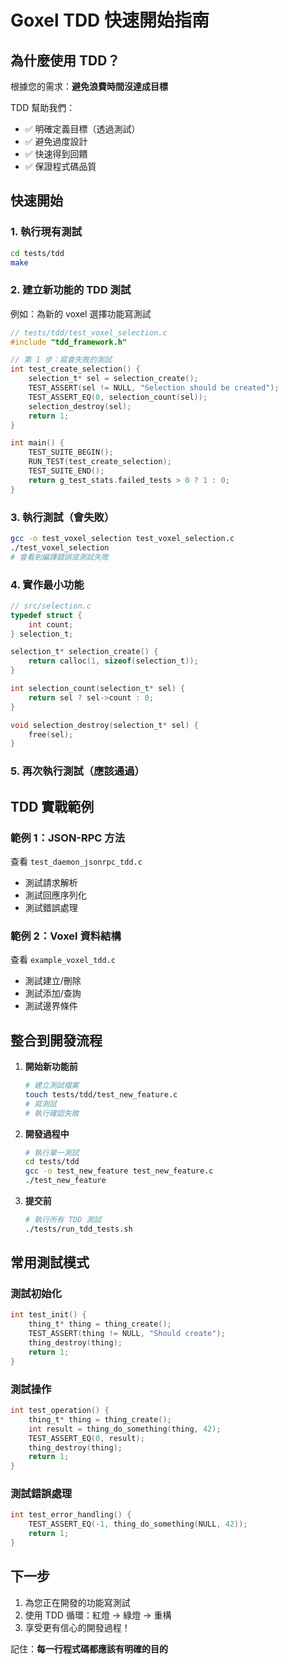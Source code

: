 # Goxel TDD 快速開始指南

## 為什麼使用 TDD？

根據您的需求：**避免浪費時間沒達成目標**

TDD 幫助我們：
- ✅ 明確定義目標（透過測試）
- ✅ 避免過度設計
- ✅ 快速得到回饋
- ✅ 保證程式碼品質

## 快速開始

### 1. 執行現有測試
```bash
cd tests/tdd
make
```

### 2. 建立新功能的 TDD 測試

例如：為新的 voxel 選擇功能寫測試

```c
// tests/tdd/test_voxel_selection.c
#include "tdd_framework.h"

// 第 1 步：寫會失敗的測試
int test_create_selection() {
    selection_t* sel = selection_create();
    TEST_ASSERT(sel != NULL, "Selection should be created");
    TEST_ASSERT_EQ(0, selection_count(sel));
    selection_destroy(sel);
    return 1;
}

int main() {
    TEST_SUITE_BEGIN();
    RUN_TEST(test_create_selection);
    TEST_SUITE_END();
    return g_test_stats.failed_tests > 0 ? 1 : 0;
}
```

### 3. 執行測試（會失敗）
```bash
gcc -o test_voxel_selection test_voxel_selection.c
./test_voxel_selection
# 會看到編譯錯誤或測試失敗
```

### 4. 實作最小功能
```c
// src/selection.c
typedef struct {
    int count;
} selection_t;

selection_t* selection_create() {
    return calloc(1, sizeof(selection_t));
}

int selection_count(selection_t* sel) {
    return sel ? sel->count : 0;
}

void selection_destroy(selection_t* sel) {
    free(sel);
}
```

### 5. 再次執行測試（應該通過）

## TDD 實戰範例

### 範例 1：JSON-RPC 方法
查看 `test_daemon_jsonrpc_tdd.c`
- 測試請求解析
- 測試回應序列化
- 測試錯誤處理

### 範例 2：Voxel 資料結構
查看 `example_voxel_tdd.c`
- 測試建立/刪除
- 測試添加/查詢
- 測試邊界條件

## 整合到開發流程

1. **開始新功能前**
   ```bash
   # 建立測試檔案
   touch tests/tdd/test_new_feature.c
   # 寫測試
   # 執行確認失敗
   ```

2. **開發過程中**
   ```bash
   # 執行單一測試
   cd tests/tdd
   gcc -o test_new_feature test_new_feature.c
   ./test_new_feature
   ```

3. **提交前**
   ```bash
   # 執行所有 TDD 測試
   ./tests/run_tdd_tests.sh
   ```

## 常用測試模式

### 測試初始化
```c
int test_init() {
    thing_t* thing = thing_create();
    TEST_ASSERT(thing != NULL, "Should create");
    thing_destroy(thing);
    return 1;
}
```

### 測試操作
```c
int test_operation() {
    thing_t* thing = thing_create();
    int result = thing_do_something(thing, 42);
    TEST_ASSERT_EQ(0, result);
    thing_destroy(thing);
    return 1;
}
```

### 測試錯誤處理
```c
int test_error_handling() {
    TEST_ASSERT_EQ(-1, thing_do_something(NULL, 42));
    return 1;
}
```

## 下一步

1. 為您正在開發的功能寫測試
2. 使用 TDD 循環：紅燈 → 綠燈 → 重構
3. 享受更有信心的開發過程！

記住：**每一行程式碼都應該有明確的目的**